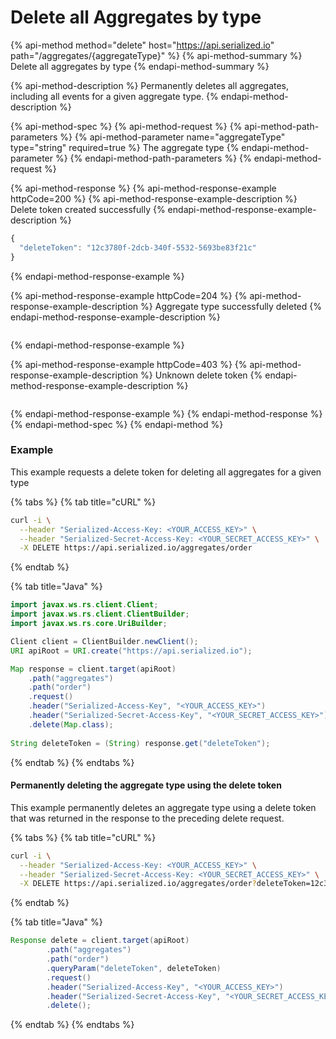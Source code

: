 # Delete all Aggregates by type

{% api-method method="delete" host="https://api.serialized.io" path="/aggregates/{aggregateType}" %}
{% api-method-summary %}
Delete all aggregates by type
{% endapi-method-summary %}

{% api-method-description %}
Permanently deletes all aggregates, including all events for a given aggregate type.
{% endapi-method-description %}

{% api-method-spec %}
{% api-method-request %}
{% api-method-path-parameters %}
{% api-method-parameter name="aggregateType" type="string" required=true %}
The aggregate type
{% endapi-method-parameter %}
{% endapi-method-path-parameters %}
{% endapi-method-request %}

{% api-method-response %}
{% api-method-response-example httpCode=200 %}
{% api-method-response-example-description %}
Delete token created successfully 
{% endapi-method-response-example-description %}

```javascript
{
  "deleteToken": "12c3780f-2dcb-340f-5532-5693be83f21c"
}
```
{% endapi-method-response-example %}

{% api-method-response-example httpCode=204 %}
{% api-method-response-example-description %}
Aggregate type successfully deleted
{% endapi-method-response-example-description %}

```

```
{% endapi-method-response-example %}

{% api-method-response-example httpCode=403 %}
{% api-method-response-example-description %}
Unknown delete token
{% endapi-method-response-example-description %}

```text

```
{% endapi-method-response-example %}
{% endapi-method-response %}
{% endapi-method-spec %}
{% endapi-method %}

### Example

This example requests a delete token for deleting all aggregates for a given type

{% tabs %}
{% tab title="cURL" %}
```bash
curl -i \
  --header "Serialized-Access-Key: <YOUR_ACCESS_KEY>" \
  --header "Serialized-Secret-Access-Key: <YOUR_SECRET_ACCESS_KEY>" \
  -X DELETE https://api.serialized.io/aggregates/order
```
{% endtab %}

{% tab title="Java" %}
```java
import javax.ws.rs.client.Client;
import javax.ws.rs.client.ClientBuilder;
import javax.ws.rs.core.UriBuilder;

Client client = ClientBuilder.newClient();
URI apiRoot = URI.create("https://api.serialized.io");

Map response = client.target(apiRoot)
    .path("aggregates")
    .path("order")
    .request()
    .header("Serialized-Access-Key", "<YOUR_ACCESS_KEY>")
    .header("Serialized-Secret-Access-Key", "<YOUR_SECRET_ACCESS_KEY>")
    .delete(Map.class);
    
String deleteToken = (String) response.get("deleteToken");
```
{% endtab %}
{% endtabs %}

#### Permanently deleting the aggregate type using the delete token

This example permanently deletes an aggregate type using a delete token that was returned in the response to the preceding delete request.

{% tabs %}
{% tab title="cURL" %}
```bash
curl -i \
  --header "Serialized-Access-Key: <YOUR_ACCESS_KEY>" \
  --header "Serialized-Secret-Access-Key: <YOUR_SECRET_ACCESS_KEY>" \
  -X DELETE https://api.serialized.io/aggregates/order?deleteToken=12c3780f-2dcb-340f-5532-5693be83f21c
```
{% endtab %}

{% tab title="Java" %}
```java
Response delete = client.target(apiRoot)
        .path("aggregates")
        .path("order")
        .queryParam("deleteToken", deleteToken)
        .request()
        .header("Serialized-Access-Key", "<YOUR_ACCESS_KEY>")
        .header("Serialized-Secret-Access-Key", "<YOUR_SECRET_ACCESS_KEY>")
        .delete();
```
{% endtab %}
{% endtabs %}


